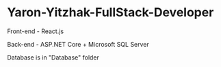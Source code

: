 # Yaron-Yitzhak-FullStack-Developer

Front-end - React.js

Back-end - ASP.NET Core + Microsoft SQL Server

Database is in "Database" folder
